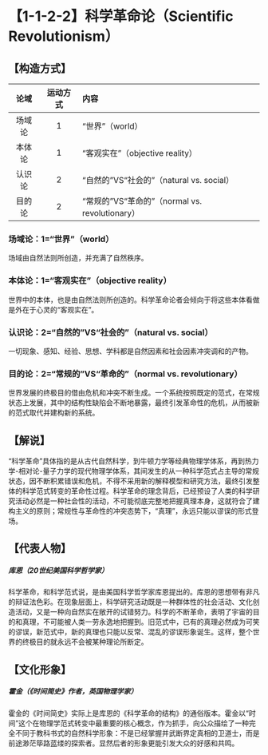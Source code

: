 # 【1-1-2-2】科学革命论（Scientific Revolutionism）
## 【构造方式】
| 论域 | 运动方式           | 内容 |
|:----:|:----------------:|:-----|
| 场域论   |1 |   “世界”（world） |
| 本体论   | 1|  “客观实在”（objective reality）  |
| 认识论   |2 |  “自然的”VS“社会的”（natural vs. social）  |
| 目的论   | 2|  “常规的”VS“革命的”（normal vs. revolutionary）  |

### 场域论：1=“世界”（world）
场域由自然法则所创造，并充满了自然秩序。

### 本体论：1=“客观实在”（objective reality）

世界中的本体，也是由自然法则所创造的。科学革命论者会倾向于将这些本体看做是外在于心灵的“客观实在”。

### 认识论：2=“自然的”VS“社会的”（natural vs. social）
一切现象、感知、经验、思想、学科都是自然因素和社会因素冲突调和的产物。
### 目的论：2=“常规的”VS“革命的”（normal vs. revolutionary）
世界发展的终极目的借由危机和冲突不断生成。一个系统按照既定的范式，在常规状态上发展，其中的结构性缺陷会不断地暴露，最终引发革命性的危机，从而被新的范式取代并建构新的系统。

## 【解说】
“科学革命”具体指的是从古代自然科学，到牛顿力学等经典物理学体系，再到热力学-相对论-量子力学的现代物理学体系，其间发生的从一种科学范式占主导的常规状态，因不断积累错误和危机，不得不采用新的解释模型和研究方法，最终引发整体的科学范式转变的革命性过程。科学革命的理念背后，已经预设了人类的科学研究活动必然是一种社会性的活动，不可能彻底完整地把握真理本身，这就符合了建构主义的原则；常规性与革命性的冲突态势下，“真理”，永远只能以谬误的形式登场。

## 【代表人物】
##### 库恩（20世纪美国科学哲学家）
科学革命，和科学范式说，是由美国科学哲学家库恩提出的。库恩的思想带有非凡的辩证法色彩。在现象层面上，科学研究活动既是一种群体性的社会活动、文化创造活动，又是一种向自然实在敞开的试错努力。科学的不断革命，表明了宇宙的目的和真理，不可能被人类一劳永逸地把握到。旧范式中，已有的真理必然成为可笑的谬误，新范式中，新的真理也只能以反常、混乱的谬误形象诞生。这样，整个世界的终极目的就永远不会被某种理论所断定。

## 【文化形象】
##### 霍金（《时间简史》作者，英国物理学家）
霍金的《时间简史》实际上是库恩的《科学革命的结构》的通俗版本。霍金以“时间”这个在物理学范式转变中最重要的核心概念，作为抓手，向公众描绘了一种完全不同于教科书式的自然科学形象：不是已经掌握并武断界定真相的卫道士，而是前途渺茫筚路蓝缕的探索者。显然后者的形象更能引发大众的好感和共鸣。
